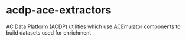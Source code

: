 # acdp-ace-extractors
AC Data Platform (ACDP) utilities which use ACEmulator components to build datasets used for enrichment
